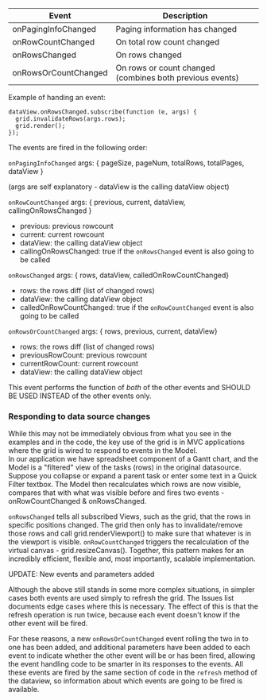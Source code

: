 
| Event  | Description |
|------- | ------------|
| onPagingInfoChanged | Paging information has changed |
| onRowCountChanged | On total row count changed |
| onRowsChanged | On rows changed |
| onRowsOrCountChanged| On rows or count changed (combines both previous events) |

Example of handing an event:

    dataView.onRowsChanged.subscribe(function (e, args) {
      grid.invalidateRows(args.rows);
      grid.render();
    });

The events are fired in the following order:

```onPagingInfoChanged```  args: { pageSize, pageNum, totalRows, totalPages, dataView }

(args are self explanatory - dataView is the calling dataView object)


```onRowCountChanged```  args: { previous, current, dataView, callingOnRowsChanged }

- previous: previous rowcount
- current: current rowcount
- dataView: the calling dataView object
- callingOnRowsChanged: true if the ```onRowsChanged``` event is also going to be called


```onRowsChanged```  args: { rows, dataView, calledOnRowCountChanged}

- rows: the rows diff (list of changed rows)
- dataView: the calling dataView object
- calledOnRowCountChanged: true if the ```onRowCountChanged``` event is also going to be called


```onRowsOrCountChanged```  args: { rows, previous, current, dataView}

- rows: the rows diff (list of changed rows)
- previousRowCount: previous rowcount
- currentRowCount: current rowcount
- dataView: the calling dataView object

This event performs the function of *both* of the other events and SHOULD BE USED INSTEAD of the other events only.


<h3>Responding to data source changes</h3>

While this may not be immediately obvious from what you see in the examples and in the code, the key use of the grid is in MVC applications where the grid is wired to respond to events in the Model.  
In our application we have spreadsheet component of a Gantt chart, and the Model is a "filtered" view of the tasks (rows) in the original datasource. Suppose you collapse or expand a parent task or enter some text in a Quick Filter textbox. The Model then recalculates which rows are now visible, compares that with what was visible before and fires two events - onRowCountChanged & onRowsChanged. 

```onRowsChanged``` tells all subscribed Views, such as the grid, that the rows in specific positions changed. The grid then only has to invalidate/remove those rows and call grid.renderViewport() to make sure that whatever is in the viewport is visible. 
```onRowCountChanged``` triggers the recalculation of the virtual canvas - grid.resizeCanvas(). Together, this pattern makes for an incredibly efficient, flexible and, most importantly, scalable implementation.

UPDATE: New events and parameters added

Although the above still stands in some more complex situations, in simpler cases both events are used simply to refresh the grid. The Issues list documents edge cases where this is necessary. The effect of this is that the refresh operation is run twice, because each event doesn't know if the other event will be fired. 

For these reasons, a new ```onRowsOrCountChanged``` event rolling the two in to one has been added, and additional parameters have been added to each event to indicate whether the other event will be or has been fired, allowing the event handling code to be smarter in its responses to the events.  All these events are fired by the same section of code in the ```refresh``` method of the dataview, so information about which events are going to be fired is available.
